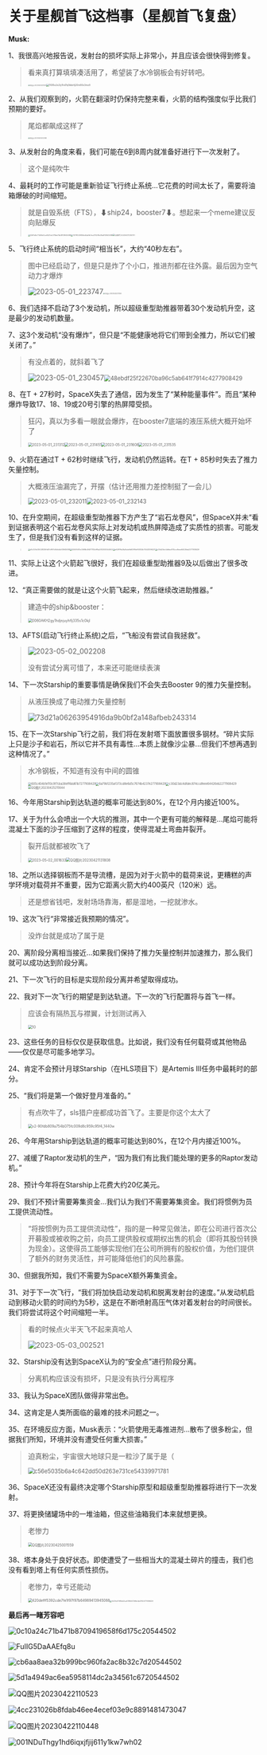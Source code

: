 # 关于星舰首飞这档事（星舰首飞复盘）

**Musk:** 

1、我很高兴地报告说，发射台的损坏实际上非常小，并且应该会很快得到修复。

> 看来真打算填填凑活用了，希望装了水冷钢板会有好转吧。
>
> <img src="assets/QQ图片20230420231357.jpg" alt="QQ图片20230420231357" style="zoom:20%;" /><img src="assets/7695e2e2ly1hd7q0ikbi4j20m80e3mz8.jpg" alt="7695e2e2ly1hd7q0ikbi4j20m80e3mz8" style="zoom: 33%;" />

2、从我们观察到的，火箭在翻滚时仍保持完整来看，火箭的结构强度似乎比我们预期的要好。

> 尾焰都飙成这样了
>
> <img src="assets/QQ图片20230420223358.jpg" alt="QQ图片20230420223358" style="zoom:20%;" />

3、从发射台的角度来看，我们可能在6到8周内就准备好进行下一次发射了。

> 这个是纯吹牛

4、最耗时的工作可能是重新验证飞行终止系统...它花费的时间太长了，需要将油箱爆破的时间缩短。

> 就是自毁系统（FTS），⬇ship24，booster7⬇。想起来一个meme建议反向贴爆反
>
> <img src="assets/3267e8c71406d0ce5521dc378de74b3813945088-1682951426526-5.jpg" alt="3267e8c71406d0ce5521dc378de74b3813945088" style="zoom:25%;" /><img src="assets/13791239f59dd5a5fb7ec4752f8c09a813945088.jpg" alt="13791239f59dd5a5fb7ec4752f8c09a813945088" style="zoom:25%;" /><img src="assets/QQ图片20230417235701.jpg" alt="QQ图片20230417235701" style="zoom:25%;" />

5、飞行终止系统的启动时间“相当长”，大约“40秒左右”。

> 图中已经启动了，但是只是炸了个小口，推进剂都在往外露。最后因为空气动力才爆炸
>
> ![2023-05-01_223747](assets/2023-05-01_223747.png)<img src="assets/QQ图片20230420231350.jpg" alt="QQ图片20230420231350" style="zoom:20%;" />

6、我们选择不启动了3个发动机，所以超级重型助推器带着30个发动机升空，这是最少的发动机数量。

7、这3个发动机“没有爆炸”，但只是“不能健康地将它们带到全推力，所以它们被关闭了。”

> 有没点着的，就斜着飞了
>
> ![2023-05-01_230457](assets/2023-05-01_230457.png)<img src="assets/48ebdf25f22670ba96c5ab641f7914c4277908429.jpg" alt="48ebdf25f22670ba96c5ab641f7914c4277908429" style="zoom: 80%;" />

8、在T + 27秒时，SpaceX失去了通信，因为发生了“某种能量事件”。而且“某种爆炸导致17、18、19或20号引擎的热屏障受损。

> 狂闪，真以为多看一眼就会爆炸，在booster7底端的液压系统大概开始坏了
>
> <img src="assets/2023-05-01_231312.jpg" alt="2023-05-01_231312" style="zoom: 50%;" /><img src="assets/2023-05-01_231451.jpg" alt="2023-05-01_231451" style="zoom: 50%;" /><img src="assets/2023-05-01_231608.jpg" alt="2023-05-01_231608" style="zoom: 50%;" /><img src="assets/2023-05-01_231535.jpg" alt="2023-05-01_231535" style="zoom: 50%;" />

9、火箭在通过T + 62秒时继续飞行，发动机仍然运转。在T + 85秒时失去了推力矢量控制。

> 大概液压油漏完了，开摆（估计还用推力差控制挺了一会儿）
>
> <img src="assets/2023-05-01_232011.jpg" alt="2023-05-01_232011" style="zoom:80%;" /><img src="assets/2023-05-01_232143.jpg" alt="2023-05-01_232143" style="zoom:80%;" />

10、在升空期间，在超级重型助推器下方产生了“岩石龙卷风”，但SpaceX并未“看到证据表明这个岩石龙卷风实际上对发动机或热屏障造成了实质性的损害。可能发生了，但是我们没有看到这样的证据。

> <img src="assets/d1c321e535028336fdf7c9f97c8b6d4d13945088.jpg" alt="d1c321e535028336fdf7c9f97c8b6d4d13945088" style="zoom:25%;" /><img src="assets/03497d75c0068b494f7783c9f5a2932f20544502-1682955078037-26.jpg" alt="03497d75c0068b494f7783c9f5a2932f20544502" style="zoom:25%;" /><img src="assets/e6291ffe26a1bde9d6391fef60052b70443096221.jpg" alt="e6291ffe26a1bde9d6391fef60052b70443096221" style="zoom:25%;" /><img src="assets/c30d23dc4dfdec874ccdfeee64426eb2277908429.jpg" alt="c30d23dc4dfdec874ccdfeee64426eb2277908429" style="zoom:25%;" />

11、实际上让这个火箭起飞很好，我们在超级重型助推器9及以后做出了很多改进。

12、“真正需要做的就是让这个火箭飞起来，然后继续改进助推器。”

> 建造中的ship&booster：
>
> <img src="assets/0060AKH2gy1hdjnjuyhflj335s1c0kjl.jpg" alt="0060AKH2gy1hdjnjuyhflj335s1c0kjl" style="zoom: 50%;" />

13、AFTS(启动飞行终止系统)之后，“飞船没有尝试自我拯救”。

> ![2023-05-02_002208](assets/2023-05-02_002208.jpg)
>
> 没有尝试分离可惜了，本来还可能继续表演

14、下一次Starship的重要事情是确保我们不会失去Booster 9的推力矢量控制。

> 从液压换成了电动推力矢量控制
>
> ![73d21a06263954916da9b0bf2a148afbeb243314](assets/73d21a06263954916da9b0bf2a148afbeb243314-1682956081783-34.jpg)

15、在下一次Starship飞行之前，我们将在发射塔下面放置很多钢材。“碎片实际上只是沙子和岩石，所以它并不具有毒性...本质上就像沙尘暴...但我们不想再遇到这种情况了。”

> 水冷钢板，不知道有没有中间的圆锥
>
> <img src="assets/605c404b1e110c9f7cba38eff6dd61b7277908429.jpg" alt="605c404b1e110c9f7cba38eff6dd61b7277908429" style="zoom: 40%;" /><img src="assets/6a79b1235af373cd8e6d5c7674b4237e277908429.jpg" alt="6a79b1235af373cd8e6d5c7674b4237e277908429" style="zoom: 40%;" /><img src="assets/c30d23dc4dfdec874ccdfeee64426eb2277908429-1682957064919-41.jpg" alt="c30d23dc4dfdec874ccdfeee64426eb2277908429" style="zoom:40%;" /><img src="assets/QQ图片20230425215644.jpg" alt="QQ图片20230425215644" style="zoom: 40%;" />

16、今年用Starship到达轨道的概率可能达到80%，在12个月内接近100%。

17、关于为什么会喷出一个大坑的推测，其中一个更有可能的解释是...尾焰可能将混凝土下面的沙子压缩到了这样的程度，使得混凝土弯曲并裂开。

> 裂开后就都被吹飞了
>
> <img src="assets/2023-05-02_001633.jpg" alt="2023-05-02_001633" style="zoom: 50%;" /><img src="assets/QQ图片20230421131808.jpg" alt="QQ图片20230421131808" style="zoom: 50%;" />

18、之所以选择钢板而不是导流槽，是因为对于火箭中的载荷来说，更糟糕的声学环境对载荷并不重要，因为它距离火箭大约400英尺（120米）远。

> 还是想省钱吧，发射场场靠海，都是湿地，一挖就渗水。

19、这次飞行“非常接近我预期的情况”。

> 没炸台就是成功了属于是

20、离阶段分离相当接近...如果我们保持了推力矢量控制并加速推力，那么我们就可以成功达到阶段分离。

21、下一次飞行的目标是实现阶段分离并希望取得成功。

22、我对下一次飞行的期望是到达轨道。下一次的飞行配置将与首飞一样。

> 应该会有隔热瓦与襟翼，计划测试再入
>
> <img src="assets/10.jpg" alt="10" style="zoom: 50%;" />

23、这些任务的目标仅仅是获取信息。比如说，我们没有任何载荷或其他物品——仅仅是尽可能多地学习。

24、肯定不会预计月球Starship（在HLS项目下）是Artemis III任务中最耗时的部分。

25、“我们将是第一个做好登月准备的。”

> 有点吹牛了，sls猎户座都成功首飞了。主要是你这个太大了
>
> <img src="assets/v2-90fdb809a754b075fc009d8c959c95f4_1440w.jpg" alt="v2-90fdb809a754b075fc009d8c959c95f4_1440w" style="zoom:50%;" />

26、今年用Starship到达轨道的概率可能达到80%，在12个月内接近100%。

27、减缓了Raptor发动机的生产，“因为我们有比我们能处理的更多的Raptor发动机。”

28、预计今年将在Starship上花费大约20亿美元。

29、我们不预计需要筹集资金...我们认为我们不需要筹集资金。我们将惯例为员工提供流动性。

> “将按惯例为员工提供流动性”，指的是一种常见做法，即在公司进行首次公开募股或被收购之前，向员工提供股权或期权出售的机会（即将其股份转换为现金）。这使得员工能够实现他们在公司所拥有的股权价值，为他们提供了额外的财务灵活性，并可能降低他们的风险暴露。

30、但据我所知，我们不需要为SpaceX额外筹集资金。

31、对于下一次飞行，“我们将加快启动发动机和脱离发射台的速度。”从发动机启动到移动火箭的时间约为5秒，这是在不断喷射高压气体对着发射台的时间很长。我们将尝试将这个时间缩短一半。

> 看的时候点火半天飞不起来真哈人
>
> ![2023-05-03_002521](assets/2023-05-03_002521.jpg)

32、Starship没有达到SpaceX认为的“安全点”进行阶段分离。

> 分离机构应该没有损坏，只是没有执行分离程序

33、我认为SpaceX团队做得非常出色。

34、这肯定是人类所面临的最难的技术问题之一。

35、在环境反应方面，Musk表示：“火箭使用无毒推进剂...散布了很多粉尘，但据我们所知，环境并没有遭受任何重大损害。”

> 迫真粉尘，宇宙很大地球只是一粒沙了属于是（
>
> <img src="assets/c56e5035b6a4c642dd50d263e731ce54339971781.jpg" alt="c56e5035b6a4c642dd50d263e731ce54339971781" style="zoom:80%;" />

36、SpaceX还没有最终决定哪个Starship原型和超级重型助推器将进行下一次发射。

37、将更换储罐场中的一堆油箱，但这些油箱我们本来就想更换。

> 老惨力
>
> <img src="assets/QQ图片20230425001559.jpg" alt="QQ图片20230425001559" style="zoom: 50%;" />

38、塔本身处于良好状态。即使遭受了一些相当大的混凝土碎片的撞击，我们也没有看到塔上有任何实质性损伤。

> 老惨力，幸亏还能动
>
> <img src="assets/420defff5392cde7fe1f97f97b64989413945088.jpg" alt="420defff5392cde7fe1f97f97b64989413945088" style="zoom:50%;" /><img src="assets/6231c6798fe52ca101846726fb4b4760277908429.jpg" alt="6231c6798fe52ca101846726fb4b4760277908429" style="zoom:25%;" />

**最后再一睹芳容吧**

![0c10a24c71b471b8709419658f6d175c20544502](assets/0c10a24c71b471b8709419658f6d175c20544502.jpg)

![FuIIG5DaAAEfq8u](assets/FuIIG5DaAAEfq8u.jpg)

![cb6aa8aea32b999bc960fa2ac8b32c7d20544502](assets/cb6aa8aea32b999bc960fa2ac8b32c7d20544502.jpg)

![5d1a4949ac6ea5958114dc2a34561c6720544502](assets/5d1a4949ac6ea5958114dc2a34561c6720544502.jpg)

![QQ图片20230422110523](assets/QQ图片20230422110523.jpg)

![4cc231026b8fdab46ee4ecef03e9c8891481473047](assets/4cc231026b8fdab46ee4ecef03e9c8891481473047.jpg)

![QQ图片20230422110448](assets/QQ图片20230422110448.jpg)

![001NDuThgy1hd6iqxjfjij611y1kw7wh02](assets/001NDuThgy1hd6iqxjfjij611y1kw7wh02.jpg)
